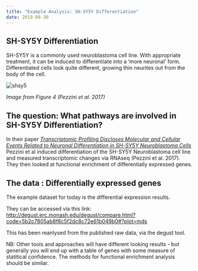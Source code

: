```yaml
---
title: "Example Analysis: SH-SY5Y Differentiation"
date: 2019-08-30
---
```


## SH-SY5Y Differentiation

SH-SY5Y is a commonly used neuroblastoma cell line. 
With appropriate treatment, it can be induced to differentiate into a ‘more neuronal’ form. 
Differentiated cells look quite different, growing thin neurites out from the body of the cell.


![shsy5](https://monashbioinformaticsplatform.github.io/enrichment_analysis_workshop/img/shsy5ydiff.png)
<!-- seems to point to content dir not commo root : ![shsy5](/img/shsy5ydiff.png)-->

_Image from Figure 4 (Pezzini et al. 2017)_


## The question: What pathways are involved in SH-SY5Y Differentiation?

In their paper [_Transcriptomic Profiling Discloses Molecular and Cellular Events Related to Neuronal Differentiation in SH-SY5Y Neuroblastoma Cells_](https://link.springer.com/article/10.1007%2Fs10571-016-0403-y) 
Pezzini et al induced differentiation of the SH-SY5Y Neuroblastoma cell line and measured transcriptomic changes via RNAseq (Pezzini et al. 2017). 
They then looked at functional enrichment of differentially expressed genes.


## The data : Differentially expressed genes

The example dataset for today is the differential expression results.  

They can be accessed via this link: 
http://degust.erc.monash.edu/degust/compare.html?code=5b2c7805ab8f8c5f2dc8c72e61b049b0#?plot=mds

This has been reanlysed from the published raw data, via the degust tool. 

NB: Other tools and approaches will have different looking results - but generally you will end up with a table of genes with some measure of statitical confidence. 
The methods for functional enrichment analysis should be similar.

















